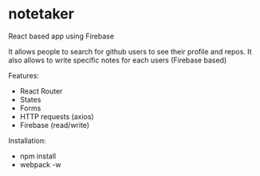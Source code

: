 # notetaker
React based app using Firebase

It allows people to search for github users to see their profile and repos.
It also allows to write specific notes for each users (Firebase based)

Features:

- React Router
- States
- Forms
- HTTP  requests (axios)
- Firebase (read/write)

Installation:

- npm install
- webpack -w

